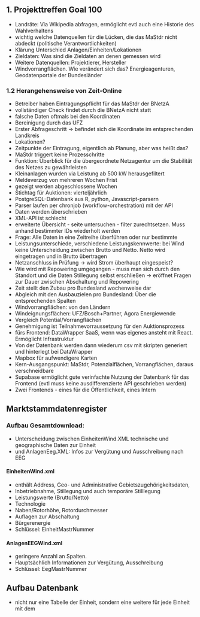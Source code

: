 ## 1. Projekttreffen Goal 100

- Landräte: Via Wikipedia abfragen, ermöglicht evtl auch eine Historie des Wahlverhaltens
- wichtig welche Datenquellen für die Lücken, die das MaStdr nicht abdeckt (politische Verantwortlichkeiten)
- Klärung Unterschied Anlagen/Einheiten/Lokationen
- Zieldaten: Was sind die Zieldaten an denen gemessen wird
- Weitere Datenquellen: Projektierer, Hersteller
- Windvorrangflächen. Wie verändert sich das? Energieagenturen, Geodatenportale der Bundesländer

### 1.2 Herangehensweise von Zeit-Online
- Betreiber haben Eintragungspflicht für das MaStdr der BNetzA
- vollständiger Check findet durch die BNetzA nicht statt
- falsche Daten oftmals bei den Koordinaten
- Bereinigung durch das UFZ
- Erster Abfrageschritt -> befindet sich die Koordinate im entsprechenden Landkreis
- Lokationen?
- Zeitpunkte der Eintragung, eigentlich ab Planung, aber was heißt das?
- MaStdr triggert keine Prozesschritte
- Funktion: Überblick für die übergeordnete Netzagentur um die Stabilität des Netzes zu gewährleisten
- Kleinanlagen wurden via Leistung ab 500 kW herausgefiltert
- Meldeverzug von mehreren Wochen Frist
- gezeigt werden abgeschlossene Wochen
- Stichtag für Auktionen: vierteljährlich
- PostgreSQL-Datenbank aus R, python, Javascript-parsern
- Parser laufen per chronjob (workflow-orchestration) mit der API
- Daten werden überschrieben
- XML-API ist schlecht
- erweiterte Übersicht - seite untersuchen - filter zurechtsetzen. Muss anhand bestimmter IDs wiederholt werden
- Frage: Alle Daten in eine Zeitreihe überführen oder nur bestimmte
- Leistungsunterschiede, verschiedene Leistungskennwerte: bei Wind keine Unterscheidung zwischen Brutto und Netto. Netto wird eingetragen und in Brutto übertragen
- Netzanschluss in Prüfung -> wird Strom überhaupt eingespeist?
- Wie wird mit Repowering umgegangen - muss man sich durch den Standort und die Daten Stillegung selbst erschließen
    -> eröffnet Fragen zur Dauer zwischen Abschaltung und Repowering
- Zeit stellt den Zubau pro Bundesland wochenweise dar
- Abgleich mit den Ausbauzielen pro Bundesland: Über die entsprechenden Spalten
- Windvorrangflächen: von den Ländern
- Windeignungsflächen: UFZ/Bosch+Partner, Agora Energiewende
- Vergleich Potential/Vorrangflächen
- Genehmigung ist Teilnahmevorraussetzung für den Auktionsprozess
- fürs Frontend: DataWrapper SaaS, wenn was eigenes ansteht mit React. Ermöglicht Infrastruktur
- Von der Datenbank werden dann wiederum csv mit skripten generiert und hinterlegt bei DataWrapper
- Mapbox für aufwendigere Karten
- Kern-Ausgangspunkt: MaStdr, Potenzialflächen, Vorrangflächen, daraus verschneidbare
- Supabase ermöglicht gute verinfachte Nutzung der Datenbank für das Frontend (evtl muss keine ausdifferenzierte API geschrieben werden)
- Zwei Frontends - eines für die Öffentlichkeit, eines Intern

## Marktstammdatenregister

### Aufbau Gesamtdownload:
- Unterscheidung zwischen EinheitenWind.XML technische und geographische Daten zur Einheit
- und AnlagenEeg.XML: Infos zur Vergütung und Ausschreibung nach EEG

#### EinheitenWind.xml
- enthält Address, Geo- und Administrative Gebietszugehörigkeitsdaten, 
- Inbetriebnahme, Stillegung und auch temporäre Stilllegung
- Leistungswerte (Brutto/Netto)
- Technologie
- Naben/Rotorhöhe, Rotordurchmesser
- Auflagen zur Abschaltung
- Bürgerenergie
- Schlüssel: EinheitMastrNummer 

#### AnlagenEEGWind.xml
- geringere Anzahl an Spalten.
- Hauptsächlich Informationen zur Vergütung, Ausschreibung
- Schlüssel: EegMastrNummer

## Aufbau Datenbank
- nicht nur eine Tabelle der Einheit, sondern eine weitere für jede Einheit mit dem 